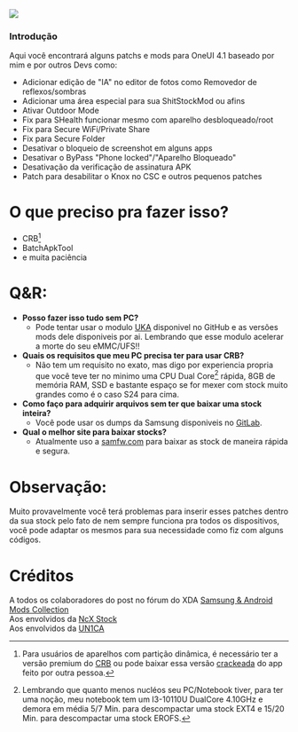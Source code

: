 <img src="/imgandgifs/logo.gif">

### Introdução
Aqui você encontrará alguns patchs e mods para OneUI 4.1 baseado por mim e por outros Devs como:

- Adicionar edição de "IA" no editor de fotos como Removedor de reflexos/sombras
- Adicionar uma área especial para sua ShitStockMod ou afins
- Ativar Outdoor Mode
- Fix para SHealth funcionar mesmo com aparelho desbloqueado/root
- Fix para Secure WiFi/Private Share
- Fix para Secure Folder
- Desativar o bloqueio de screenshot em alguns apps
- Desativar o ByPass "Phone locked"/"Aparelho Bloqueado"
- Desativação da verificação de assinatura APK
- Patch para desabilitar o Knox no CSC e outros pequenos patches

# O que preciso pra fazer isso?
- CRB[^1]
- BatchApkTool
- e muita paciência

# Q&R:
- __Posso fazer isso tudo sem PC?__
  - Pode tentar usar o modulo [UKA](https://github.com/blackeangel/UKA) disponivel no GitHub e as versões mods dele disponiveis por ai. Lembrando que esse modulo acelerar a morte do seu eMMC/UFS!!
- __Quais os requisitos que meu PC precisa ter para usar CRB?__
  - Não tem um requisito no exato, mas digo por experiencia propria que você teve ter no minimo uma CPU Dual Core[^2] rápida, 8GB de memória RAM, SSD e bastante espaço se for mexer com stock muito grandes como é o caso S24 para cima.
- __Como faço para adquirir arquivos sem ter que baixar uma stock inteira?__
  - Você pode usar os dumps da Samsung disponiveis no [GitLab](https://dumps.tadiphone.dev/dumps/samsung).
- __Qual o melhor site para baixar stocks?__
  - Atualmente uso a [samfw.com](samfw.com) para baixar as stock de maneira rápida e segura.

# Observação:
Muito provavelmente você terá problemas para inserir esses patches dentro da sua stock pelo fato de nem sempre funciona pra todos os dispositivos, você pode adaptar os mesmos para sua necessidade como fiz com alguns códigos.

# Créditos
A todos os colaboradores do post no fórum do XDA [Samsung & Android Mods Collection](https://xdaforums.com/t/mods-samsung-not-android-mods-collection-exynos.3772017/)\
Aos envolvidos da [NcX Stock](https://github.com/ShaDisNX255/NcX_Stock/tree/Android12?tab=readme-ov-file)\
Aos envolvidos da [UN1CA](https://github.com/salvogiangri/UN1CA)

[^1]: Para usuários de aparelhos com partição dinâmica, é necessário ter a versão premium do [CRB](https://xdaforums.com/t/crb-android-kitchen-windows-tool-v3-4-0.3947779/) ou pode baixar essa versão [crackeada](https://t.me/SSMgarbagedump/3) do app feito por outra pessoa.
[^2]: Lembrando que quanto menos nucléos seu PC/Notebook tiver, para ter uma noção, meu notebook tem um I3-10110U DualCore 4.10GHz e demora em média 5/7 Min. para descompactar uma stock EXT4 e 15/20 Min. para descompactar uma stock EROFS.

